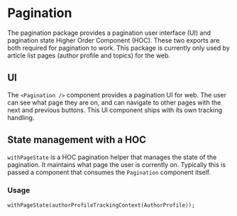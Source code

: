 # Pagination

The pagination package provides a pagination user interface (UI) and pagination
state Higher Order Component (HOC). These two exports are both required for
pagination to work. This package is currently only used by article list pages
(author profile and topics) for the web.

## UI

The `<Pagination />` component provides a pagination UI for web. The user can
see what page they are on, and can navigate to other pages with the next and
previous buttons. This UI component ships with its own tracking handling.

## State management with a HOC

`withPageState` is a HOC pagination helper that manages the state of the
pagination. It maintains what page the user is currently on. Typically this is
passed a component that consumes the `Pagination` component itself.

### Usage

```
withPageState(authorProfileTrackingContext(AuthorProfile));
```

